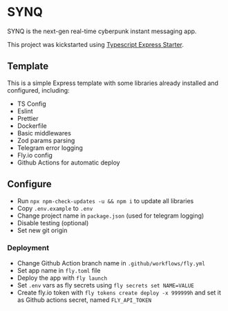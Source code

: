 # SYNQ

SYNQ is the next-gen real-time cyberpunk instant messaging app.

This project was kickstarted using [Typescript Express Starter](https://github.com/Myphz/ts-express-starter).

## Template

This is a simple Express template with some libraries already installed and configured, including:

- TS Config
- Eslint
- Prettier
- Dockerfile
- Basic middlewares
- Zod params parsing
- Telegram error logging
- Fly.io config
- Github Actions for automatic deploy

## Configure

- Run `npx npm-check-updates -u && npm i` to update all libraries
- Copy `.env.example` to `.env`
- Change project name in `package.json` (used for telegram logging)
- Disable testing (optional)
- Set new git origin

### Deployment

- Change Github Action branch name in `.github/workflows/fly.yml`
- Set app name in `fly.toml` file
- Deploy the app with `fly launch`
- Set `.env` vars as fly secrets using `fly secrets set NAME=VALUE`
- Create fly.io token with `fly tokens create deploy -x 999999h` and set it as Github actions secret, named `FLY_API_TOKEN`
